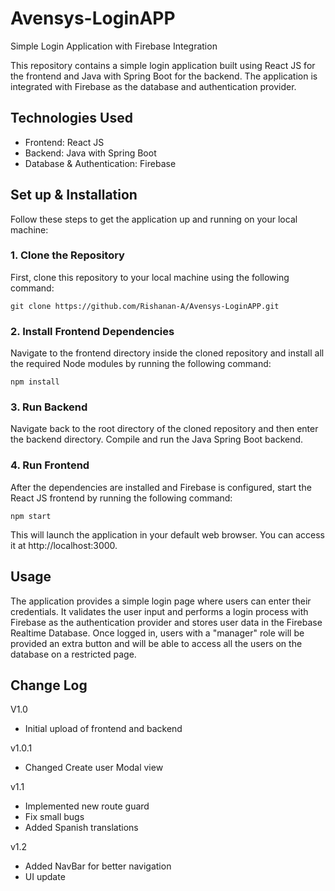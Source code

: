 # Avensys-LoginAPP

Simple Login Application with Firebase Integration

This repository contains a simple login application built using React JS for the frontend and Java with Spring Boot for the backend. The application is integrated with Firebase as the database and authentication provider.

## Technologies Used

- Frontend: React JS
- Backend: Java with Spring Boot
- Database & Authentication: Firebase

## Set up & Installation

Follow these steps to get the application up and running on your local machine:

### 1. Clone the Repository
First, clone this repository to your local machine using the following command:
```
git clone https://github.com/Rishanan-A/Avensys-LoginAPP.git
```

### 2. Install Frontend Dependencies
Navigate to the frontend directory inside the cloned repository and install all the required Node modules by running the following command:
```
npm install
```

### 3. Run Backend
Navigate back to the root directory of the cloned repository and then enter the backend directory. Compile and run the Java Spring Boot backend.

### 4. Run Frontend
After the dependencies are installed and Firebase is configured, start the React JS frontend by running the following command:
```
npm start
```

This will launch the application in your default web browser. You can access it at http://localhost:3000.

## Usage

The application provides a simple login page where users can enter their credentials. It validates the user input and performs a login process with Firebase as the authentication provider and stores user data in the Firebase Realtime Database. Once logged in, users with a "manager" role will be provided an extra button and will be able to access all the users on the database on a restricted page.

## Change Log

V1.0 
- Initial upload of frontend and backend

v1.0.1
- Changed Create user Modal view

v1.1
- Implemented new route guard
- Fix small bugs
- Added Spanish translations

v1.2
- Added NavBar for better navigation
- UI update
